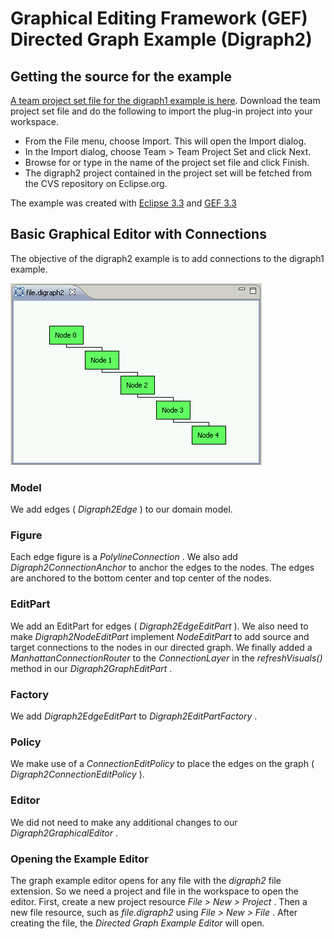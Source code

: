 # Graphical Editing Framework (GEF) Directed Graph Example (Digraph2)

## Getting the source for the example

[A team project set file for the digraph1 example is here](http://www.eclipse.org/gef/reference/digraph2.psf). Download the team project set file and do the following to import the plug-in project into your workspace.

- From the File menu, choose Import. This will open the Import dialog.
- In the Import dialog, choose Team > Team Project Set and click Next.
- Browse for or type in the name of the project set file and click Finish.
- The digraph2 project contained in the project set will be fetched from the CVS repository on Eclipse.org. 

The example was created with [Eclipse 3.3](http://download.eclipse.org/downloads) and [GEF 3.3](http://download.eclipse.org/tools/gef/downloads)

## Basic Graphical Editor with Connections

The objective of the digraph2 example is to add connections to the digraph1 example.


![digraph2_editor.png](images/digraph2_editor.png)

### Model

We add edges ( _Digraph2Edge_ ) to our domain model.

### Figure

Each edge figure is a  _PolylineConnection_ . We also add  _Digraph2ConnectionAnchor_ to anchor the edges to the nodes. The edges are anchored to the bottom center and top center of the nodes.

### EditPart

We add an EditPart for edges ( _Digraph2EdgeEditPart_ ). We also need to make  _Digraph2NodeEditPart_  implement  _NodeEditPart_  to add source and target connections to the nodes in our directed graph. We finally added a  _ManhattanConnectionRouter_  to the  _ConnectionLayer_  in the  _refreshVisuals()_  method in our  _Digraph2GraphEditPart_ .

### Factory

We add  _Digraph2EdgeEditPart_  to  _Digraph2EditPartFactory_ .

### Policy

We make use of a  _ConnectionEditPolicy_  to place the edges on the graph ( _Digraph2ConnectionEditPolicy_ ).

### Editor

We did not need to make any additional changes to our  _Digraph2GraphicalEditor_ .

### Opening the Example Editor

The graph example editor opens for any file with the  _digraph2_  file extension. So we need a project and file in the workspace to open the editor. First, create a new project resource  _File > New > Project_ . Then a new file resource, such as  _file.digraph2_  using  _File > New > File_ . After creating the file, the  _Directed Graph Example Editor_  will open.
